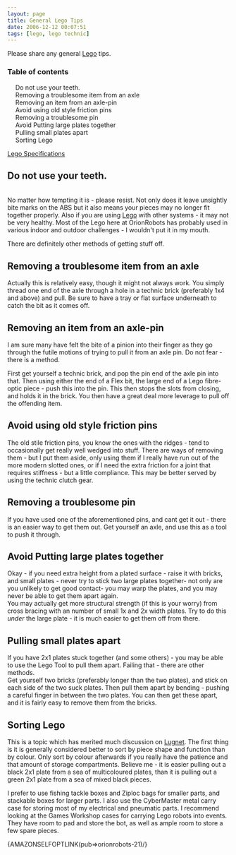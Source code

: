 ```yaml
---
layout: page
title: General Lego Tips
date: 2006-12-12 00:07:51
tags: [lego, lego technic]
---
```

Please share any general [Lego](/wiki/lego.html "The best known construction toy") tips.

<p></p><div id="toc"><div id="toctitle"><h3>Table of contents</h3></div><ul class="toc"><ul><li><a class="link" href="#Do_not_use_your_teeth.">Do not use your teeth.</a>
</li><li><a class="link" href="#Removing_a_troublesome_item_from_an_axle">Removing a troublesome item from an axle</a>
</li><li><a class="link" href="#Removing_an_item_from_an_axle-pin">Removing an item from an axle-pin</a>
</li><li><a class="link" href="#Avoid_using_old_style_friction_pins">Avoid using old style friction pins</a>
</li><li><a class="link" href="#Removing_a_troublesome_pin">Removing a troublesome pin</a>
</li><li><a class="link" href="#Avoid_Putting_large_plates_together">Avoid Putting large plates together</a>
</li><li><a class="link" href="#Pulling_small_plates_apart">Pulling small plates apart</a>
</li><li><a class="link" href="#Sorting_Lego">Sorting Lego</a>
</li></ul></ul><!--toc--></div>
<p><a href="/wiki/lego_specifications.html" title="Lego Specifications">Lego Specifications</a>
</p>
<h2 id="Do_not_use_your_teeth.">Do not use your teeth.</h2>
<p>
<br/>No matter how tempting it is - please resist. Not only does it leave unsightly bite marks on the ABS but it also means your pieces may no longer fit together properly. Also if you are using <a href="/wiki/lego.html" title="The best known construction toy">Lego</a> with other systems - it may not be very healthy. Most of the Lego here at OrionRobots has probably used in various indoor and outdoor challenges - I wouldn't put it in my mouth.
</p>
<p>There are definitely other methods of getting stuff off.
</p>
<h2 id="Removing_a_troublesome_item_from_an_axle">Removing a troublesome item from an axle</h2>
<p>Actually this is relatively easy, though it might not always work. You simply thread one end of the axle through a hole in a technic brick (preferably 1x4 and above) and pull. Be sure to have a tray or flat surface underneath to catch the bit as it comes off.
</p>
<h2 id="Removing_an_item_from_an_axle-pin">Removing an item from an axle-pin</h2>
<p>I am sure many have felt the bite of a pinion into their finger as they go through the futile motions of trying to pull it from an axle pin. Do not fear - there is a method.
</p>
<p>First get yourself a technic brick, and pop the pin end of the axle pin into that. Then using either the end of a Flex bit, the large end of a Lego fibre-optic piece - push this into the pin. This then stops the slots from closing, and holds it in the brick. You then have a great deal more leverage to pull off the offending item.
</p>
<h2 id="Avoid_using_old_style_friction_pins">Avoid using old style friction pins</h2>
<p>The old stile friction pins, you know the ones with the ridges - tend to occasionally get really well wedged into stuff. There are ways of removing them - but I put them aside, only using them if I really have run out of the more modern slotted ones, or if I need the extra friction for a joint that requires stiffness - but a little compliance. This may be better served by using the technic clutch gear.
</p>
<h2 id="Removing_a_troublesome_pin">Removing a troublesome pin</h2>
<p>If you have used one of the aforementioned pins, and cant get it out - there is an easier way to get them out. Get yourself an axle, and use this as a tool to push it through.
</p>
<h2 id="Avoid_Putting_large_plates_together">Avoid Putting large plates together</h2>
<p>Okay - if you need extra height from a plated surface - raise it with bricks, and small plates - never try to stick two large plates together-  not only are you unlikely to get good contact-  you may warp the plates, and you may never be able to get them apart again.
<br/>You may actually get more structural strength (if this is your worry) from cross bracing with an number of small 1x and 2x width plates. Try to do this <em>under</em> the large plate - it is much easier to get them off from there.
</p>
<h2 id="Pulling_small_plates_apart">Pulling small plates apart</h2>
<p>If you have 2x1 plates stuck together (and some others) - you may be able to use the Lego Tool to pull them apart. Failing that - there are other methods.
<br/>Get yourself two bricks (preferably longer than the two plates), and stick on each side of the two suck plates. Then pull them apart by bending - pushing a careful finger in between the two plates. You can then get these apart, and it is fairly easy to remove them from the bricks.
</p>
<h2 id="Sorting_Lego">Sorting Lego</h2>
<p>This is a topic which has merited much discussion on <a href="/wiki/lugnet.html" title="Lego Users Group Network">Lugnet</a>. The first thing is it is generally considered better to sort by piece shape and function than by colour. Only sort by colour afterwards if you really have the patience and that amount of storage compartments. Believe me - it is easier pulling out a black 2x1 plate from a sea of multicoloured plates, than it is pulling out a  green 2x1 plate from a sea of mixed black pieces.
</p>
<p>I prefer to use fishing tackle boxes and Ziploc bags for smaller parts, and stackable boxes for larger parts. I also use the CyberMaster metal carry case for storing most of my electrical and pneumatic parts. I recommend looking at the Games Workshop cases for carrying Lego robots into events. They have room to pad and store the bot, as well as ample room to store a few spare pieces.
</p>
<p>{AMAZONSELFOPTLINK(pub=&gt;orionrobots-21)/}
</p>
